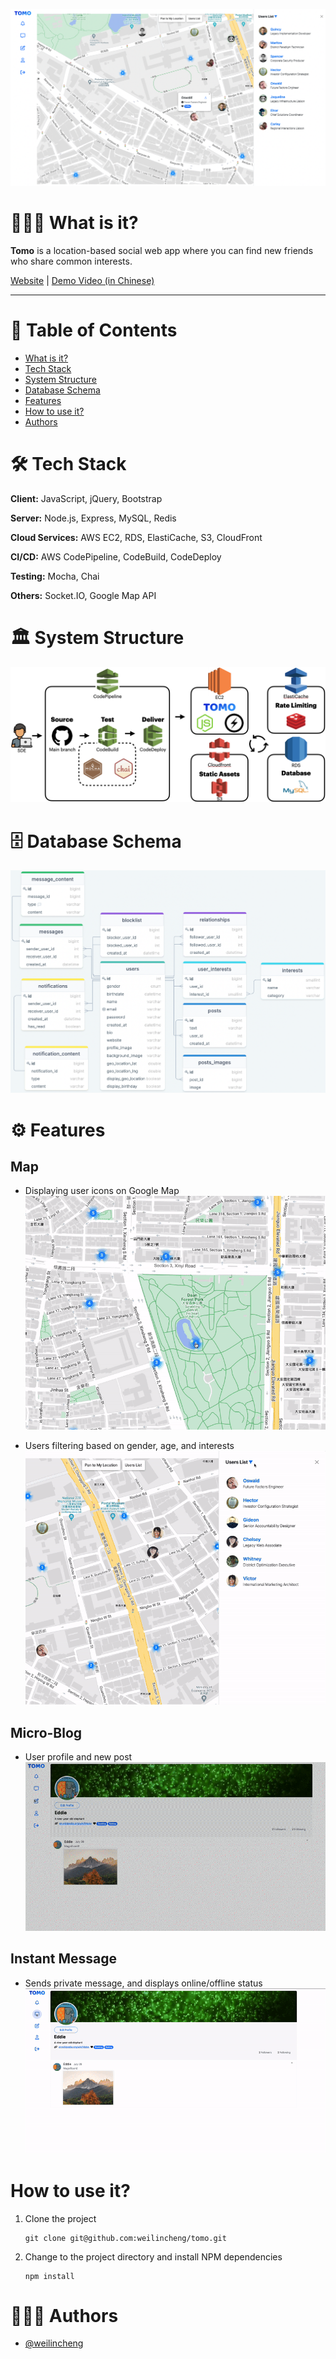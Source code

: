 ![Tomo Map](./public/images/tomo_map_screen_shot.png?raw=true "Tomo Map")

# 🙋🏻‍♂️ What is it?

**Tomo** is a location-based social web app where you can find new friends who share common interests.

[Website](https://tomomap.me) | [Demo Video (in Chinese)](https://drive.google.com/file/d/1bZ81Uq8DnKeegX70wve6eDtnPS21dgKy/view)

---

# 📖 Table of Contents

- [What is it?](#🙋🏻‍♂️-what-is-it)
- [Tech Stack](#🛠-tech-stack)
- [System Structure](#🏛-system-structure)
- [Database Schema](#🗄-database-schema)
- [Features](#⚙-features)
- [How to use it?](#how-to-use-it)
- [Authors](#👨🏻‍💻-authors)

# 🛠 Tech Stack

**Client:** JavaScript, jQuery, Bootstrap

**Server:** Node.js, Express, MySQL, Redis

**Cloud Services:** AWS EC2, RDS, ElastiCache, S3, CloudFront

**CI/CD:** AWS CodePipeline, CodeBuild, CodeDeploy

**Testing:** Mocha, Chai

**Others:** Socket.IO, Google Map API

# 🏛 System Structure

![System Structure](./public/images/tomo_system_structure.png?raw=true "System Structure")

# 🗄 Database Schema

[![Database Schema](./public/images/tomo_db_schema.png?raw=true "Database Schema")](https://drawsql.app/tomo-1/diagrams/tomo)

# ⚙ Features

## Map

- Displaying user icons on Google Map
  ![Map](./public/images/map.gif?raw=true "Map")

- Users filtering based on gender, age, and interests
  ![Users filtering](./public/images/users_filtering.gif?raw=true "Users filtering")

## Micro-Blog

- User profile and new post
  ![Micro Blog](./public/images/micro_blog.gif?raw=true "Micro Blog")

## Instant Message

- Sends private message, and displays online/offline status
  ![Instant Message](./public/images/instant_message.gif?raw=true "Instant Message")

# How to use it?

1. Clone the project

   ```
   git clone git@github.com:weilincheng/tomo.git
   ```

2. Change to the project directory and install NPM dependencies

   ```
   npm install
   ```

# 👨🏻‍💻 Authors

- [@weilincheng](https://www.github.com/weilincheng)
